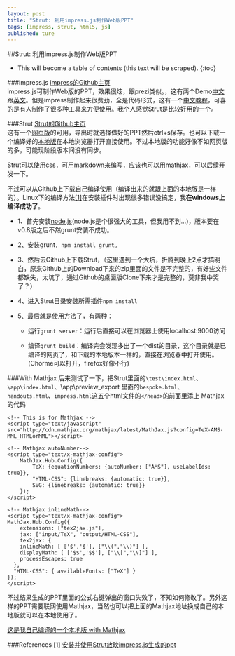 ```yaml
---
layout: post
title: "Strut: 利用impress.js制作Web版PPT"
tags: [impress, strut, html5, js]
published: ture
---
```



##Strut: 利用impress.js制作Web版PPT

- This will become a table of contents (this text will be scraped).
{:toc}

###impress.js
[impress的Github主页](https://github.com/bartaz/impress.js/)   
impress.js可制作Web版的PPT，效果很炫，跟prezi类似。，这有两个Demo[中文](http://eyehere.net/wp-content/uploads/2012/11/impress_cn.html#/bored)跟[英文](http://bartaz.github.io/impress.js/#/bored)。但是impress制作起来很费劲，全是代码形式，这有一个[中文教程](http://eyehere.net/2012/impress-js-chinese-course-tutorial/)，可喜的是有人制作了很多种工具来方便使用。我个人感觉Strut是比较好用的一个。

###Strut
[Strut的Github主页](https://github.com/tantaman/Strut)  
这有一个[网页版](http://strut.io/)的可用，导出时就选择做好的PPT然后ctrl+s保存。也可以下载一个编译好的[本地版](http://code.google.com/p/strut/downloads/list)在本地浏览器打开直接使用。不过本地版的功能好像不如网页版的多，可能现阶段版本间没有同步。

Strut可以使用css，可用markdown来编写，应该也可以用mathjax，可以后续开发一下。

不过可以从Github上下载自己编译使用（编译出来的就跟上面的本地版是一样的）。Linux下的编译方法[[1]][r1]在安装插件时出现很多错误没搞定，我**在windows上编译成功了**。

- 1、首先安装[node.js](http://nodejs.org/)(node.js是个很强大的工具，但我用不到...)，版本要在v0.8版之后不然grunt安装不成功。

- 2、安装grunt，`npm install grunt`。

- 3、然后去Github上下载Strut，（这里遇到一个大坑，折腾到晚上2点才搞明白，原来Github上的Download下来的zip里面的文件是不完整的，有好些文件都缺失，太坑了，通过Github的桌面版Clone下来才是完整的，莫非我中奖了？）

- 4、进入Strut目录安装所需插件`npm install`

- 5、最后就是使用方法了，有两种：

    - 运行`grunt server`：运行后直接可以在浏览器上使用localhost:9000访问

    - 编译`grunt build`：编译完会发现多出了一个dist的目录，这个目录就是已编译的网页了，和下载的本地版本一样的，直接在浏览器中打开使用。(Chorme可以打开，firefox好像不行)

###With Mathjax
后来测试了一下，把Strut里面的`\test\index.html`、`\app\index.html`、\app\preview_export 里面的`bespoke.html`、`handouts.html`、`impress.html`这五个html文件的`</head>`的前面里添上 Mathjax 的代码

~~~~
<!-- This is for Mathjax -->
<script type="text/javascript" src="http://cdn.mathjax.org/mathjax/latest/MathJax.js?config=TeX-AMS-MML_HTMLorMML"></script>

<!-- Mathjax autoNumber-->
<script type="text/x-mathjax-config">
    MathJax.Hub.Config({
        TeX: {equationNumbers: {autoNumber: ["AMS"], useLabelIds: true}},
        "HTML-CSS": {linebreaks: {automatic: true}},
        SVG: {linebreaks: {automatic: true}}
    });
</script>

<!-- Mathjax inlineMath-->
<script type="text/x-mathjax-config">
MathJax.Hub.Config({
    extensions: ["tex2jax.js"],
    jax: ["input/TeX", "output/HTML-CSS"],
    tex2jax: {
    inlineMath: [ ['$','$'], ["\\(","\\)"] ],
    displayMath: [ ['$$','$$'], ["\\[","\\]"] ],
    processEscapes: true
  },
  "HTML-CSS": { availableFonts: ["TeX"] }
});
</script>
~~~~

不过结果生成的PPT里面的公式右键弹出的窗口失效了，不知如何修改了。另外这样的PPT需要联网使用Mathjax，当然也可以把上面的Mathjax地址换成自己的本地版就可以在本地使用了。

[这是我自己编译的一个本地版 with Mathjax](http://pan.baidu.com/s/1km05o)

###References
[1] [安装并使用Strut放映impress.js生成的ppt][r1]

[r1]:http://my.oschina.net/u/943306/blog/156797 "安装并使用Strut放映impress.js生成的ppt"
